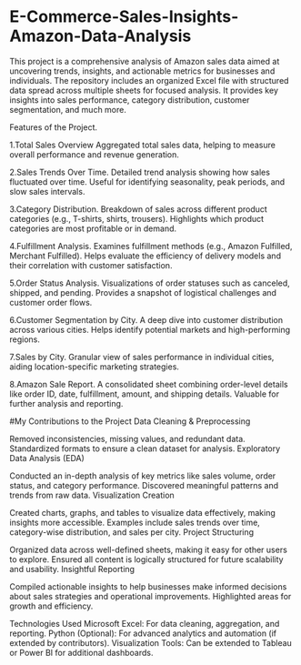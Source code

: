 # E-Commerce-Sales-Insights-Amazon-Data-Analysis

This project is a comprehensive analysis of Amazon sales data aimed at uncovering trends, insights, and actionable metrics for businesses and individuals. The repository includes an organized Excel file with structured data spread across multiple sheets for focused analysis. It provides key insights into sales performance, category distribution, customer segmentation, and much more.

Features of the Project.

1.Total Sales Overview
Aggregated total sales data, helping to measure overall performance and revenue generation.

2.Sales Trends Over Time.
Detailed trend analysis showing how sales fluctuated over time.
Useful for identifying seasonality, peak periods, and slow sales intervals.

3.Category Distribution.
Breakdown of sales across different product categories (e.g., T-shirts, shirts, trousers).
Highlights which product categories are most profitable or in demand.

4.Fulfillment Analysis.
Examines fulfillment methods (e.g., Amazon Fulfilled, Merchant Fulfilled).
Helps evaluate the efficiency of delivery models and their correlation with customer satisfaction.

5.Order Status Analysis.
Visualizations of order statuses such as canceled, shipped, and pending.
Provides a snapshot of logistical challenges and customer order flows.

6.Customer Segmentation by City.
A deep dive into customer distribution across various cities.
Helps identify potential markets and high-performing regions.

7.Sales by City.
Granular view of sales performance in individual cities, aiding location-specific marketing strategies.

8.Amazon Sale Report.
A consolidated sheet combining order-level details like order ID, date, fulfillment, amount, and shipping details.
Valuable for further analysis and reporting.

#My Contributions to the Project
Data Cleaning & Preprocessing

Removed inconsistencies, missing values, and redundant data.
Standardized formats to ensure a clean dataset for analysis.
Exploratory Data Analysis (EDA)

Conducted an in-depth analysis of key metrics like sales volume, order status, and category performance.
Discovered meaningful patterns and trends from raw data.
Visualization Creation

Created charts, graphs, and tables to visualize data effectively, making insights more accessible.
Examples include sales trends over time, category-wise distribution, and sales per city.
Project Structuring

Organized data across well-defined sheets, making it easy for other users to explore.
Ensured all content is logically structured for future scalability and usability.
Insightful Reporting

Compiled actionable insights to help businesses make informed decisions about sales strategies and operational improvements.
Highlighted areas for growth and efficiency.

Technologies Used
Microsoft Excel: For data cleaning, aggregation, and reporting.
Python (Optional): For advanced analytics and automation (if extended by contributors).
Visualization Tools: Can be extended to Tableau or Power BI for additional dashboards.
